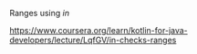 Ranges using  _in_ 

https://www.coursera.org/learn/kotlin-for-java-developers/lecture/LqfGV/in-checks-ranges 
